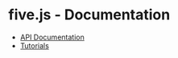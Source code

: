 five.js - Documentation
=======================

* [API Documentation](api/README.md)
* [Tutorials](tut/README.md)